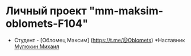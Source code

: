 # Личный проект "mm-maksim-oblomets-F104"
* Студент - [Обломец Максим] (https://t.me/@Oblomets)
*Наставник [Мулюкин Михаил](https://t.me/@krumza)